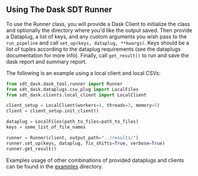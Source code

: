 ## Using The Dask SDT Runner

To use the Runner class, you will provide a Dask Client to initialize the class and optionally the directory where you'd like the output saved. Then provide a Dataplug, a list of keys, and any custom arguments you wish pass to the `run_pipeline` and call `set_up(keys, dataplug, **kwargs)`. Keys should be a list of tuples according to the dataplug requirements (see the dataplugs documentation for more info). Finally, call `get_result()` to run and save the dask report and summary report.

The following is an example using a local client and local CSVs:
```python
from sdt_dask.dask_tool.runner import Runner
from sdt_dask.dataplugs.csv_plug import LocalFiles
from sdt_dask.clients.local_client import LocalClient

client_setup = LocalClient(workers=4, threads=3, memory=5)
client = client_setup.init_client()

dataplug = LocalFiles(path_to_files=path_to_files)
keys = some_list_of_file_names

runner = Runner(client, output_path="../results/")
runner.set_up(keys, dataplug, fix_shifts=True, verbose=True)
runner.get_result()
```

Examples usage of other combinations of provided dataplugs and clients can be found in the [examples](../examples/) directory.
